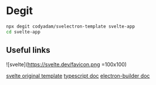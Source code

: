 # Degit

```bash
npx degit codyadam/svelectron-template svelte-app
cd svelte-app
```

## Useful links

![svelte](https://svelte.dev/favicon.png =100x100)

[svelte original template](https://github.com/sveltejs/template)
[typescript doc](https://www.typescriptlang.org/docs/home.html)
[electron-builder doc](https://www.electron.build/)
